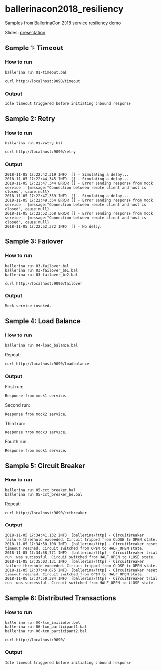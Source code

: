 # ballerinacon2018_resiliency
Samples from BallerinaCon 2018 service resiliency demo

Slides: [presentation](https://docs.google.com/presentation/d/122GtDKjISe-XqX-mS2cZuWEmiuX44kFXFFqflNXB4LY/edit#slide=id.g3d940d3ef0_0_45)

## Sample 1: Timeout

### How to run
```
ballerina run 01-timeout.bal
```

```
curl http://localhost:9090/timeout
```

### Output
```
Idle timeout triggered before initiating inbound response
```

## Sample 2: Retry
### How to run
```
ballerina run 02-retry.bal
```

```
curl http://localhost:9090/retry
```

### Output
```
2018-11-05 17:22:42,319 INFO  [] - Simulating a delay...
2018-11-05 17:22:44,345 INFO  [] - Simulating a delay...
2018-11-05 17:22:47,344 ERROR [] - Error sending response from mock service : {message:"Connection between remote client and host is closed", cause:null}
2018-11-05 17:22:47,359 INFO  [] - Simulating a delay...
2018-11-05 17:22:49,354 ERROR [] - Error sending response from mock service : {message:"Connection between remote client and host is closed", cause:null}
2018-11-05 17:22:52,368 ERROR [] - Error sending response from mock service : {message:"Connection between remote client and host is closed", cause:null}
2018-11-05 17:22:52,372 INFO  [] - No delay.
```

## Sample 3: Failover
### How to run
```
ballerina run 03-failover.bal 
ballerina run 03-failover_be1.bal
ballerina run 03-failover_be2.bal
```

```
curl http://localhost:9090/failover
```

### Output
```
Mock service invoked.
```

## Sample 4: Load Balance
### How to run
```
ballerina run 04-load_balance.bal
```

Repeat:
```
curl http://localhost:9090/loadbalance
```

### Output

First run:

```
Response from mock1 service.
```

Second run:

```
Response from mock2 service.
```

Third run:

```
Response from mock3 service.
```

Fourth run:

```
Response from mock1 service.
```

## Sample 5: Circuit Breaker
### How to run
```
ballerina run 05-cct_breaker.bal
ballerina run 05-cct_breaker_be.bal
```

Repeat:
```
curl http://localhost:9090/cctbreaker
```

### Output
```
2018-11-05 17:34:41,132 INFO  [ballerina/http] - CircuitBreaker failure threshold exceeded. Circuit tripped from CLOSE to OPEN state.
2018-11-05 17:34:58,108 INFO  [ballerina/http] - CircuitBreaker reset timeout reached. Circuit switched from OPEN to HALF_OPEN state.
2018-11-05 17:34:58,771 INFO  [ballerina/http] - CircuitBreaker trial run  was successful. Circuit switched from HALF_OPEN to CLOSE state.
2018-11-05 17:35:03,131 INFO  [ballerina/http] - CircuitBreaker failure threshold exceeded. Circuit tripped from CLOSE to OPEN state.
2018-11-05 17:37:48,675 INFO  [ballerina/http] - CircuitBreaker reset timeout reached. Circuit switched from OPEN to HALF_OPEN state.
2018-11-05 17:37:50,384 INFO  [ballerina/http] - CircuitBreaker trial run  was successful. Circuit switched from HALF_OPEN to CLOSE state.
```

## Sample 6: Distributed Transactions
### How to run
```
ballerina run 06-txn_initiator.bal
ballerina run 06-txn_participant1.bal
ballerina run 06-txn_participant2.bal
```

```
curl http://localhost:9090/
```

### Output
```
Idle timeout triggered before initiating inbound response
```
